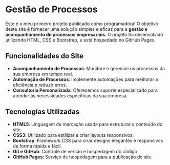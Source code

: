 # Gestão de Processos

Este é o meu primeiro projeto publicado como programadora! O objetivo deste site é fornecer uma solução simples e eficaz para a **gestão e acompanhamento de processos empresariais**. O projeto foi desenvolvido utilizando HTML, CSS e Bootstrap, e está hospedado no GitHub Pages.

## Funcionalidades do Site

- **Acompanhamento de Processos**: Monitore e gerencie os processos da sua empresa em tempo real.
- **Automação de Processos**: Implemente automações para melhorar a eficiência e reduzir erros.
- **Consultoria Personalizada**: Oferecemos suporte especializado para atender às necessidades específicas da sua empresa.

## Tecnologias Utilizadas

- **HTML5**: Linguagem de marcação usada para estruturar o conteúdo do site.
- **CSS3**: Utilizado para estilizar e criar layouts responsivos.
- **Bootstrap**: Framework CSS para criar designs elegantes e responsivos de forma rápida e fácil.
- **Git e GitHub**: Controle de versão e hospedagem do código.
- **GitHub Pages**: Serviço de hospedagem para a publicação do site.
